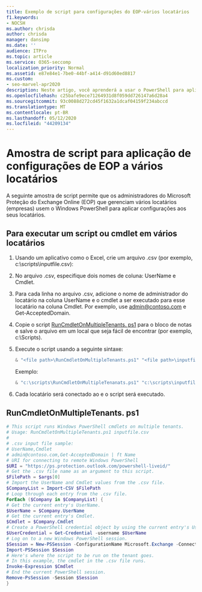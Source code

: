 ```yaml
---
title: Exemplo de script para configurações do EOP-vários locatários
f1.keywords:
- NOCSH
ms.author: chrisda
author: chrisda
manager: dansimp
ms.date: ''
audience: ITPro
ms.topic: article
ms.service: O365-seccomp
localization_priority: Normal
ms.assetid: e87e84e1-7be0-44bf-a414-d91d60ed8817
ms.custom:
- seo-marvel-apr2020
description: Neste artigo, você aprenderá a usar o PowerShell para aplicar definições de configuração aos seus locatários no Microsoft Exchange Online Protection (EOP).
ms.openlocfilehash: c25bafe9ece71264931d8f059dd726147a6d28a4
ms.sourcegitcommit: 93c0088d272cd45f1632a1dcaf04159f234abccd
ms.translationtype: MT
ms.contentlocale: pt-BR
ms.lasthandoff: 05/12/2020
ms.locfileid: "44209134"
---
```

# <a name="sample-script-for-applying-eop-settings-to-multiple-tenants"></a>Amostra de script para aplicação de configurações de EOP a vários locatários

A seguinte amostra de script permite que os administradores do Microsoft Proteção do Exchange Online (EOP) que gerenciam vários locatários (empresas) usem o Windows PowerShell para aplicar configurações aos seus locatários.

## <a name="to-run-a-script-or-cmdlet-on-multiple-tenants"></a>Para executar um script ou cmdlet em vários locatários

1. Usando um aplicativo como o Excel, crie um arquivo .csv (por exemplo, c:\scripts\inputfile.csv):

2. No arquivo .csv, especifique dois nomes de coluna: UserName e Cmdlet.

3. Para cada linha no arquivo .csv, adicione o nome de administrador do locatário na coluna UserName e o cmdlet a ser executado para esse locatário na coluna Cmdlet. Por exemplo, use admin@contoso.com e Get-AcceptedDomain.

4. Copie o script [RunCmdletOnMultipleTenants. ps1](#runcmdletonmultipletenantsps1) para o bloco de notas e salve o arquivo em um local que seja fácil de encontrar (por exemplo, c:\Scripts).

5. Execute o script usando a seguinte sintaxe:

   ```powershell
   & "<file path>\RunCmdletOnMultipleTenants.ps1" "<file path>\inputfile.csv"
   ```

   Exemplo:

   ```powershell
   & "c:\scripts\RunCmdletOnMultipleTenanats.ps1" "c:\scripts\inputfile.csv"
   ```

6. Cada locatário será conectado ao e o script será executado.

## <a name="runcmdletonmultipletenantsps1"></a>RunCmdletOnMultipleTenants. ps1

```powershell
# This script runs Windows PowerShell cmdlets on multiple tenants.
# Usage: RunCmdletOnMultipleTenants.ps1 inputfile.csv
#
# .csv input file sample:
# UserName,Cmdlet
# admin@contoso.com,Get-AcceptedDomain | ft Name
# URI for connecting to remote Windows PowerShell
$URI = "https://ps.protection.outlook.com/powershell-liveid/"
# Get the .csv file name as an argument to this script.
$FilePath = $args[0]
# Import the UserName and Cmdlet values from the .csv file.
$CompanyList = Import-CSV $FilePath
# Loop through each entry from the .csv file.
ForEach ($Company in $CompanyList) {
# Get the current entry's UserName.
$UserName = $Company.UserName
# Get the current entry's Cmdlet.
$Cmdlet = $Company.Cmdlet
# Create a PowerShell credential object by using the current entry's UserName. Prompt for the password.
$UserCredential = Get-Credential -username $UserName
# Log on to a new Windows PowerShell session.
$Session = New-PSSession -ConfigurationName Microsoft.Exchange -ConnectionUri $URI -Credential $UserCredential -Authentication Basic -AllowRedirection
Import-PSSession $Session
# Here's where the script to be run on the tenant goes.
# In this example, the cmdlet in the .csv file runs.
Invoke-Expression $Cmdlet
# End the current PowerShell session.
Remove-PsSession -Session $Session
}
```
